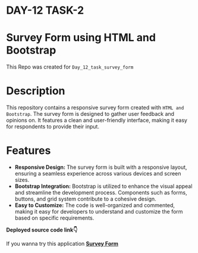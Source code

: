 # DAY-12 TASK-2

# Survey Form using HTML and Bootstrap

This Repo was created for `Day_12_task_survey_form `

# Description

This repository contains a responsive survey form created with `HTML and Bootstrap`. The survey form is designed to gather user feedback and opinions on. It features a clean and user-friendly interface, making it easy for respondents to provide their input.

# Features

- **Responsive Design:** The survey form is built with a responsive layout, ensuring a seamless experience across various devices and screen sizes.
- **Bootstrap Integration:** Bootstrap is utilized to enhance the visual appeal and streamline the development process. Components such as forms, buttons, and grid system contribute to a cohesive design.
- **Easy to Customize:** The code is well-organized and commented, making it easy for developers to understand and customize the form based on specific requirements.

**Deployed source code link👇**

If you wanna try this application **[Survey Form]()**
